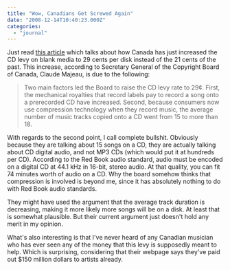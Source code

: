 ```yaml
---
title: "Wow, Canadians Get Screwed Again"
date: "2008-12-14T10:40:23.000Z"
categories: 
  - "journal"
---
```


Just read [this article](http://torrentfreak.com/canada-increases-music-industry-subsidy-on-blank-cds-081213/) which talks about how Canada has just increased the CD levy on blank media to 29 cents per disk instead of the 21 cents of the past. This increase, according to Secretary General of the Copyright Board of Canada, Claude Majeau, is due to the following:

> Two main factors led the Board to raise the CD levy rate to 29¢. First, the mechanical royalties that record labels pay to record a song onto a prerecorded CD have increased. Second, because consumers now use compression technology when they record music, the average number of music tracks copied onto a CD went from 15 to more than 18.

With regards to the second point, I call complete bullshit. Obviously because they are talking about 15 songs on a CD, they are actually talking about CD digital audio, and not MP3 CDs (which would put it at hundreds per CD). According to the Red Book audio standard, audio must be encoded on a digital CD at 44.1 kHz in 16-bit, stereo audio. At that quality, you can fit 74 minutes worth of audio on a CD. Why the board somehow thinks that compression is involved is beyond me, since it has absolutely nothing to do with Red Book audio standards.

They might have used the argument that the average track duration is decreasing, making it more likely more songs will be on a disk. At least that is somewhat plausible. But their current argument just doesn't hold any merit in my opinion.

What's also interesting is that I've never heard of any Canadian musician who has ever seen any of the money that this levy is supposedly meant to help. Which is surprising, considering that their webpage says they've paid out $150 million dollars to artists already.
